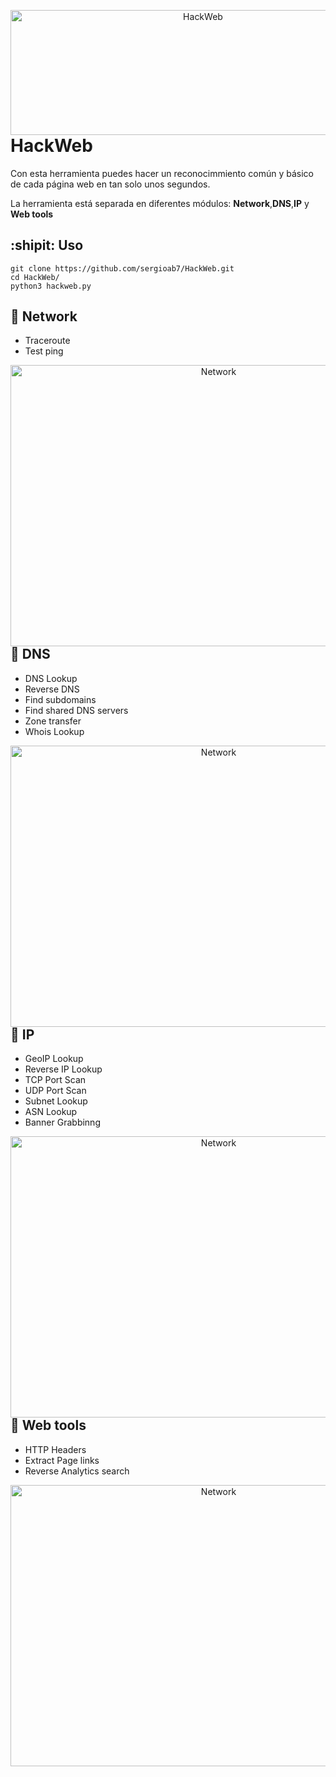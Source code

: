 <p align="center">
<img src="https://gyazo.com/3432618138783cf8ce408acb282b89d8.png"
    alt="HackWeb"
    width="600"
    height="200"
    style="float: left; margin-right:10px;" />
</p>

<h1>HackWeb</h1>

Con esta herramienta puedes hacer un reconocimmiento común y básico de cada página web en tan solo unos segundos.

La herramienta está separada en diferentes módulos: <b>Network</b>,<b>DNS</b>,<b>IP</b> y <b>Web tools</b>

## :shipit: Uso

```
git clone https://github.com/sergioab7/HackWeb.git
cd HackWeb/
python3 hackweb.py
```

## :small_blue_diamond: Network
<ul>
    <li>Traceroute</li>
    <li>Test ping</li>
</ul>

<p align="center">
<img src="https://gyazo.com/03e43ca4f1772ade8399d934a4404847.png"
    alt="Network"
    width="650px"
    height="450px"
    style="float: left; margin-right:10px;" />
</p>

## :small_orange_diamond: DNS

<ul>
    <li>DNS Lookup</li>
    <li>Reverse DNS</li>
    <li>Find subdomains</li>
    <li>Find shared DNS servers</li>
    <li>Zone transfer</li>
    <li>Whois Lookup</li>
 </ul>
 
<p align="center">
<img src="https://gyazo.com/7f9506cbc54078f12f8ecfee4c7eacbb.png"
    alt="Network"
    width="650px"
    height="450px"
    style="float: left; margin-right:10px;" />
</p>

## :small_red_triangle: IP
<ul>
    <li>GeoIP Lookup</li>
    <li>Reverse IP Lookup</li>
    <li>TCP Port Scan</li>
    <li>UDP Port Scan</li>
    <li>Subnet Lookup</li>
    <li>ASN Lookup</li>
    <li>Banner Grabbinng</li>
 </ul>
 
<p align="center">
<img src="https://gyazo.com/3996668ccd70894d5cbcb70cab4bd88d.png"
    alt="Network"
    width="650px"
    height="450px"
    style="float: left; margin-right:10px;" />
</p>

## :small_red_triangle_down: Web tools
<ul>
    <li>HTTP Headers</li>
    <li>Extract Page links</li>
    <li>Reverse Analytics search</li>
</ul>

<p align="center">
<img src="https://gyazo.com/53248c761511b209616459a680fca372.png"
    alt="Network"
    width="650px"
    height="450px"
    style="float: left; margin-right:10px;" />
</p>
